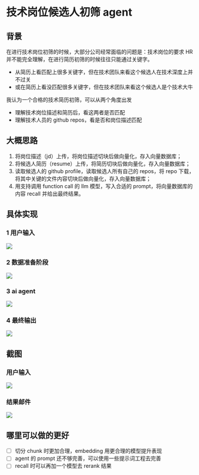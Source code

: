 # 技术岗位候选人初筛 agent

## 背景

在进行技术岗位初筛的时候，大部分公司经常面临的问题是：技术岗位的要求 HR 并不能完全理解，在进行简历初筛的时候往往只能通过关键字。

- 从简历上看匹配上很多关键字，但在技术团队来看这个候选人在技术深度上并不过关
- 或在简历上看没匹配很多关键字，但在技术团队来看这个候选人是个技术大牛

我认为一个合格的技术简历初筛，可以从两个角度出发

- 理解技术岗位描述和简历后，看这两者是否匹配
- 理解技术人员的 github repos，看是否和岗位描述匹配

## 大概思路

1. 将岗位描述（jd）上传，将岗位描述切块后做向量化，存入向量数据库；
2. 将候选人简历（resume）上传，将简历切块后做向量化，存入向量数据库；
3. 读取候选人的 github profile，读取候选人所有自己的 repos，将 repo 下载，将其中关键的文件内容切块后做向量化，存入向量数据库；
4. 用支持调用 function call 的 llm 模型，写入合适的 prompt，将向量数据库的内容 recall 并给出最终结果。

## 具体实现

### 1 用户输入

![](./images/1.png)

### 2 数据准备阶段

![](./images/2.png)

### 3 ai agent

![](./images/3.png)

### 4 最终输出

![](./images/4.png)

## 截图

### 用户输入

![](./images/5.png)

### 结果邮件

![](./images/6.png)

## 哪里可以做的更好

- [ ] 切分 chunk 时更加合理，embedding 用更合理的模型提升表现
- [ ] agent 的 prompt 还不够完善，可以使用一些提示词工程去完善
- [ ] recall 时可以再加一个模型去 rerank 结果
